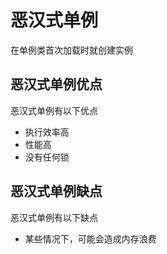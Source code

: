 # 恶汉式单例

在单例类首次加载时就创建实例

## 恶汉式单例优点

恶汉式单例有以下优点
* 执行效率高
* 性能高
* 没有任何锁

## 恶汉式单例缺点

恶汉式单例有以下缺点
* 某些情况下，可能会造成内存浪费